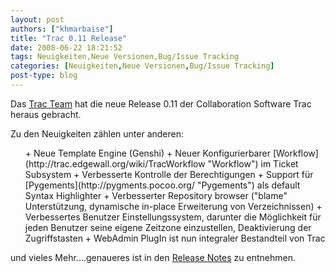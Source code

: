 ```yaml
---
layout: post
authors: ["khmarbaise"]
title: "Trac 0.11 Release"
date: 2008-06-22 18:21:52
tags: Neuigkeiten,Neue Versionen,Bug/Issue Tracking
categories: [Neuigkeiten,Neue Versionen,Bug/Issue Tracking]
post-type: blog
---
```

Das [Trac Team](http://trac.edgewall.org/ "Trac Team") hat die neue Release 0.11 der Collaboration Software Trac heraus gebracht.

Zu den Neuigkeiten zählen unter anderen:

<ul>
+ Neue Template Engine (Genshi)
+ Neuer Konfigurierbarer [Workflow](http://trac.edgewall.org/wiki/TracWorkflow "Workflow") im Ticket Subsystem
+ Verbesserte Kontrolle der Berechtigungen
+ Support für [Pygements](http://pygments.pocoo.org/ "Pygements") als default Syntax Highlighter
+ Verbesserter Repository browser ("blame" Unterstützung, dynamische in-place Erweiterung von Verzeichnissen)
+ Verbessertes Benutzer Einstellungssystem, darunter die Möglichkeit für jeden Benutzer seine eigene Zeitzone einzustellen, Deaktivierung der Zugriffstasten
+ WebAdmin PlugIn ist nun integraler Bestandteil von Trac
</ul>

und vieles Mehr....genaueres ist in den [Release Notes](http://trac.edgewall.org/wiki/TracDev/ReleaseNotes/0.11 "Release Notes") zu entnehmen.
